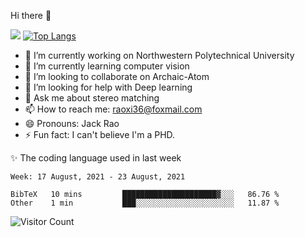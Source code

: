 Hi there 👋

![](https://github-readme-stats.vercel.app/api?username=Raohaocheng)
[![Top Langs](https://github-readme-stats.vercel.app/api/top-langs/?username=Raohaocheng&layout=compact)](https://github.com/anuraghazra/github-readme-stats)

- 🔭 I’m currently working on Northwestern Polytechnical University
- 🌱 I’m currently learning computer vision
- 👯 I’m looking to collaborate on Archaic-Atom
- 🤔 I’m looking for help with Deep learning
- 💬 Ask me about stereo matching
- 📫 How to reach me: raoxi36@foxmail.com
- 😄 Pronouns: Jack Rao
- ⚡ Fun fact: I can't believe I'm a PHD.

✨ The coding language used in last week
<!--START_SECTION:waka-->
```text
Week: 17 August, 2021 - 23 August, 2021

BibTeX   10 mins         █████████████████████▓░░░   86.76 % 
Other    1 min           ███░░░░░░░░░░░░░░░░░░░░░░   11.87 % 
```
<!--END_SECTION:waka-->

![Visitor Count](https://profile-counter.glitch.me/Raohaocheng/count.svg)
